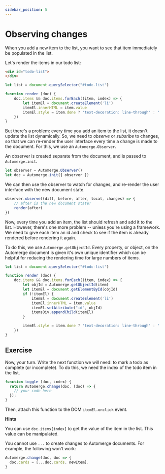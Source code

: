 ```yaml
---
sidebar_position: 5
---
```


# Observing changes

When you add a new item to the list, you want to see that item immediately be populated in the list.

Let's render the items in our todo list:

```html
<div id="todo-list">
</div>
```

```js
let list = document.querySelector("#todo-list")

function render (doc) {
    doc.items && doc.items.forEach((item, index) => {
        let itemEl = document.createElement('li')
        itemEl.innerHTML = item.value
        itemEl.style = item.done ? 'text-decoration: line-through' : ''
    })
}
```

But there's a problem: every time you add an item to the list, it doesn't update the list dynamically. So, we need to *observe* or *subsribe* to changes, so that we can re-render the user interface every time a change is made to the document. For this, we use an `Automerge.Observer`.

An observer is created separate from the document, and is passed to `Automerge.init`. 

```js
let observer = Automerge.Observer()
let doc = Automerge.init({ observer })
```

We can then use the observer to watch for changes, and re-render the user interface with the new document state.

```js
observer.observe((diff, before, after, local, changes) => {
    // after is the new document state!
    render(after)
})
```

Now, every time you add an item, the list should refresh and add it to the list. However, there's one more problem -- unless you're using a framework. We need to give each item an id and check to see if the item is already rendered before rendering it again.

To do this, we use `Automerge.getObjectId`. Every property, or object, on the Automerge document is given it's own unique identifier which can be helpful for reducing the rendering time for large numbers of items.

```js
let list = document.querySelector("#todo-list")

function render (doc) {
    doc.items && doc.items.forEach((item, index) => {
        let objId = Automerge.getObjectId(item)
        let itemEl = document.getElementById(objId)
        if (!itemEl) {
            itemEl = document.createElement('li')
            itemEl.innerHTML = item.value
            itemEl.setAttribute("id", objId)
            itemsDiv.appendChild(itemEl)
        }

        itemEl.style = item.done ? 'text-decoration: line-through' : ''
    })
}
```

## Exercise 

Now, your turn. Write the next function we will need: to mark a todo as complete
(or incomplete). To do this, we need the index of the todo item in the list.

```js
function toggle (doc, index) {
  return Automerge.change(doc, (doc) => {
    // your code here
  });
}
```

Then, attach this function to the DOM `itemEl.onclick` event.

**Hints**

You can use `doc.items[index]` to get the value of the item in the list. This value can be manipulated.

You cannot use `...` to create changes to Automerge documents. For example, the following won't work:

```js
Automerge.change(doc, doc => {
  doc.cards = [...doc.cards, newItem],
}
```
